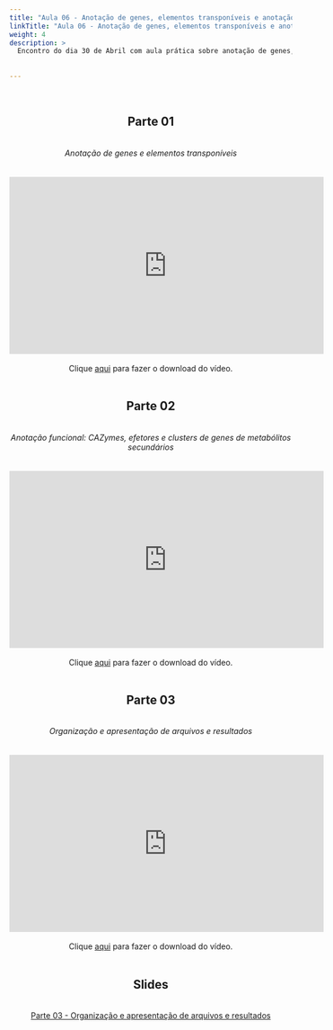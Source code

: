 ```yaml
---
title: "Aula 06 - Anotação de genes, elementos transponíveis e anotação funcional, e organização de arquivos e resultados"
linkTitle: "Aula 06 - Anotação de genes, elementos transponíveis e anotação funcional, e organização de arquivos e resultados"
weight: 4
description: >
  Encontro do dia 30 de Abril com aula prática sobre anotação de genes, elementos transponíveis e anotação funcional, e aula teórica sobre organização e apresentação de arquivos e resultados de um trabalho
  
  
---
```

<br>
<div align="center">
<h2>Parte 01</h2>
<br>
<i>Anotação de genes e elementos transponíveis</i>
<br><br><br>
<iframe width="560" height="315" src="https://www.youtube.com/embed/KSGZlb7qHVc" frameborder="0" allow="accelerometer; autoplay; clipboard-write; encrypted-media; gyroscope; picture-in-picture" allowfullscreen></iframe>
<br><br>
Clique <a href="https://photos.app.goo.gl/HesJxUSEgvPk8b728">aqui</a> para fazer o download do vídeo.
<br><br>

<h2>Parte 02</h2>
<br>
<i>Anotação funcional: CAZymes, efetores e clusters de genes de metabólitos secundários</i>
<br><br><br>
<iframe width="560" height="315" src="https://www.youtube.com/embed/AXPqW2pDiNc" frameborder="0" allow="accelerometer; autoplay; clipboard-write; encrypted-media; gyroscope; picture-in-picture" allowfullscreen></iframe>
<br><br>
Clique <a href="https://photos.app.goo.gl/8DjyYFc3Uf9sfHiT8">aqui</a> para fazer o download do vídeo.
<br><br>

<h2>Parte 03</h2>
<br>
<i>Organização e apresentação de arquivos e resultados</i>
<br><br><br>
<iframe width="560" height="315" src="https://www.youtube.com/embed/_2txGjdS4X8" frameborder="0" allow="accelerometer; autoplay; clipboard-write; encrypted-media; gyroscope; picture-in-picture" allowfullscreen></iframe>
<br><br>
Clique <a href="https://photos.app.goo.gl/KBpYCBQjg2t98Jw18">aqui</a> para fazer o download do vídeo.
<br><br>

<h2>Slides</h2>
<br>
<a href="https://github.com/desirrepetters/cursogenomicaegenetica.ufpr/raw/master/userguide/content/pt-br/docs/teoricas/slides/aula_10.pdf">Parte 03 - Organização e apresentação de arquivos e resultados</a>
<br><br>

</div>